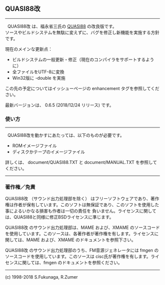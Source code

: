## QUASI88改
---
&nbsp;&nbsp;QUASI88改 は、福永省三氏の [QUASI88](http://www.eonet.ne.jp/~showtime/quasi88/) の改良版です。  
ソースやビルドシステムを無駄に変えずに、バグを修正し新機能を実施する方針です。

現在のメインな更新点：
* ビルドシステムの一般更新・修正（現在のコンパイラをサポートするように）
* 全ファイルをUTF-8に変換
* Win32版に -double を実施

この先の予定についてはイッシューページの enhancement タグを参照してください。

最新バージョンは、 0.6.5  (2018/12/24 リリース) です。

### 使い方
---
&nbsp;&nbsp;QUASI88改を動かすにあたっては、以下のものが必要です。

- ROMイメージファイル
- ディスクかテープのイメージファイル

詳しくは、 document/QUASI88.TXT と document/MANUAL.TXT を参照してください。

---

### 著作権／免責

QUASI88改 （サウンド出力処理部を除く） はフリーソフトウェアであり、著作権は作者が保有しています。このソフトは無保証であり、このソフトを使用した事によるいかなる損害も作者は一切の責任を 負いません。ライセンスに関しては、QUASI88と同様に修正BSDライセンスに準じます。

QUASI88改 のサウンド出力処理部は、MAME および、XMAME のソースコードを使用しています。このソースは、各著作者が著作権を有します。ライセンスに関しては、MAME および、XMAME のドキュメントを参照下さい。

QUASI88改 のサウンド出力処理部のうち、FM音源ジェネレータには fmgen のソースコードを使用しています。このソースは cisc氏が著作権を有します。ライセンスに関しては、fmgen のドキュメントを参照ください。

---
(c) 1998-2018 S.Fukunaga, R.Zumer